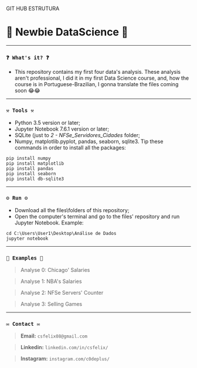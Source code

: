 GIT HUB ESTRUTURA
# 🌟 Newbie DataScience 🌟

----
### `❓ What's it? ❓`

* This repository contains my first four data's analysis. These analysis aren't professional, I did it in my first Data Science course, and, how the course is in Portuguese-Brazilian, I gonna translate the files coming soon 😂😂


----
### `⚒️ Tools ⚒️`

* Python 3.5 version or later;
* Jupyter Notebook 7.6.1 version or later;
* SQLite (just to *2 - NFSe_Servidores_Cidades* folder;
* Numpy, matplotlib.pyplot, pandas, seaborn, sqlite3. Tip these commands in order to install all the packages:

```
pip install numpy
pip install matplotlib
pip install pandas
pip install seaborn
pip install db-sqlite3
```

----
### `⚙️ Run ⚙️`

* Download all the files\folders of this repository;
* Open the computer's terminal and go to the files' repository and run Jupyter Notebook. Example:

```
cd C:\Users\User1\Desktop\Análise de Dados
jupyter notebook
```

----
### `📝 Examples 📝`

> Analyse 0: Chicago' Salaries

> Analyse 1: NBA's Salaries

> Analyse 2: NFSe Servers' Counter

> Analyse 3: Selling Games

----
### `✉️ Contact ✉️`

> **Email:** `csfelix08@gmail.com`

> **Linkedin:** `linkedin.com/in/csfelix/`

> **Instagram:** `instagram.com/c0deplus/`
